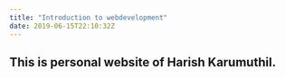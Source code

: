 ```yaml
---
title: "Introduction to webdevelopment"
date: 2019-06-15T22:10:32Z
---
```

## This is personal website of Harish Karumuthil.
